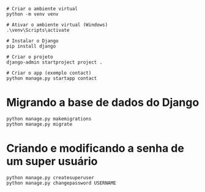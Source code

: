 ```
# Criar o ambiente virtual
python -m venv venv

# Ativar o ambiente virtual (Windows)
.\venv\Scripts\activate

# Instalar o Django
pip install django

# Criar o projeto
django-admin startproject project .

# Criar o app (exemplo contact)
python manage.py startapp contact
```

# Migrando a base de dados do Django

```
python manage.py makemigrations
python manage.py migrate
```

# Criando e modificando a senha de um super usuário

```
python manage.py createsuperuser
python manage.py changepassword USERNAME
```